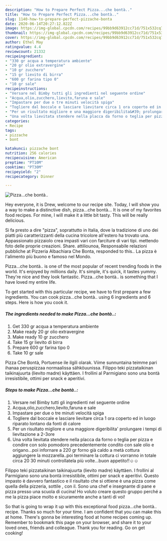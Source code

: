 ```yaml
---
description: "How to Prepare Perfect Pizza...che bontà.."
title: "How to Prepare Perfect Pizza...che bontà.."
slug: 1140-how-to-prepare-perfect-pizzache-bonta
date: 2020-06-14T20:27:12.822Z
image: https://img-global.cpcdn.com/recipes/99bb9d63912cc71d/751x532cq70/pizzache-bonta-recipe-main-photo.jpg
thumbnail: https://img-global.cpcdn.com/recipes/99bb9d63912cc71d/751x532cq70/pizzache-bonta-recipe-main-photo.jpg
cover: https://img-global.cpcdn.com/recipes/99bb9d63912cc71d/751x532cq70/pizzache-bonta-recipe-main-photo.jpg
author: Ethel May
ratingvalue: 4.4
reviewcount: 21332
recipeingredient:
- "330 gr acqua a temperatura ambiente"
- "20 gr olio extravergine"
- "10 gr zucchero"
- "15 gr lievito di birra"
- "600 gr farina tipo 0"
- "10 gr sale"
recipeinstructions:
- "Versare nel Bimby tutti gli ingredienti nel seguente ordine"
- "Acqua,olio,zucchero,lievito,faruna e sale"
- "Impastare per due o tre minuti velocità spiga"
- "Togliere dal boccale e lasciare lievitare circa 1 ora coperto ed in luogo riparato lontano da fonti di calore"
- "Per un risultato migliore e una maggiore digeribilita&#39; prolungare i tempi di lievitazione a 2-3ore"
- "Una volta lievitata stendere nella placca da forno o teglia per pizza e condire con solo pomodoro precedentemente condito con sale olio e origano...poi infornare a 220 gr forno già caldo a metà cottura aggiungere la mozzarella..poi terminare la cottura ci vorranno in totale circa 20 30 minuti controllatela più volte...buon appetito!!☺☺"
categories:
- Recipe
tags:
- pizzache
- bont

katakunci: pizzache bont 
nutrition: 256 calories
recipecuisine: American
preptime: "PT10M"
cooktime: "PT30M"
recipeyield: "2"
recipecategory: Dinner

---
```



![Pizza...che bontà..](https://img-global.cpcdn.com/recipes/99bb9d63912cc71d/751x532cq70/pizzache-bonta-recipe-main-photo.jpg)

Hey everyone, it is Drew, welcome to our recipe site. Today, I will show you a way to make a distinctive dish, pizza...che bontà... It is one of my favorites food recipes. For mine, I will make it a little bit tasty. This will be really delicious.

Si fa presto a dire &#34;pizza&#34;, soprattutto in Italia, dove la tradizione di uno dei piatti più caratterizzanti della cucina tricolore all&#39;estero ha trovato una. Appassionato pizzaiolo crea impasti vari con farciture di vari tipi. mettendo foto delle proprie creazioni. Share. attiliounoa, Responsabile relazioni pubbliche at Pizzeria Albachiara Che Bonta, responded to this.. La pizza è l&#39;alimento più buono e famoso nel Mondo.

Pizza...che bontà.. is one of the most popular of recent trending foods in the world. It's enjoyed by millions daily. It's simple, it's quick, it tastes yummy. They're nice and they look fantastic. Pizza...che bontà.. is something that I have loved my entire life.


To get started with this particular recipe, we have to first prepare a few ingredients. You can cook pizza...che bontà.. using 6 ingredients and 6 steps. Here is how you cook it.

<!--inarticleads1-->

##### The ingredients needed to make Pizza...che bontà..:

1. Get 330 gr acqua a temperatura ambiente
1. Make ready 20 gr olio extravergine
1. Make ready 10 gr zucchero
1. Take 15 gr lievito di birra
1. Prepare 600 gr farina tipo 0
1. Take 10 gr sale


Pizza Che Bontà, Portuense ile ilgili olarak. Viime sunnuntaina teimme pari ihanaa peruspizzaa normaalissa sähköuunissa. Filippo teki pizzataikinan taikinajuurta (lievito madre) käyttäen. I frollini al Parmigiano sono una bontà irresistibile, ottimi per snack e aperitivi. 

<!--inarticleads2-->

##### Steps to make Pizza...che bontà..:

1. Versare nel Bimby tutti gli ingredienti nel seguente ordine
1. Acqua,olio,zucchero,lievito,faruna e sale
1. Impastare per due o tre minuti velocità spiga
1. Togliere dal boccale e lasciare lievitare circa 1 ora coperto ed in luogo riparato lontano da fonti di calore
1. Per un risultato migliore e una maggiore digeribilita&#39; prolungare i tempi di lievitazione a 2-3ore
1. Una volta lievitata stendere nella placca da forno o teglia per pizza e condire con solo pomodoro precedentemente condito con sale olio e origano...poi infornare a 220 gr forno già caldo a metà cottura aggiungere la mozzarella..poi terminare la cottura ci vorranno in totale circa 20 30 minuti controllatela più volte...buon appetito!!☺☺


Filippo teki pizzataikinan taikinajuurta (lievito madre) käyttäen. I frollini al Parmigiano sono una bontà irresistibile, ottimi per snack e aperitivi. Questo impasto è davvero fantastico e il risultato che si ottiene è una pizza come quella della pizzeria, sottile , con il. Sono una chef e insegnante di pane e pizza presso una scuola di cucina! Ho voluto creare questo gruppo perché a me la pizza piace molto e sicuramente anche a tanti di voi! 

So that is going to wrap it up with this exceptional food pizza...che bontà.. recipe. Thanks so much for your time. I am confident that you can make this at home. There's gonna be interesting food at home recipes coming up. Remember to bookmark this page on your browser, and share it to your loved ones, friends and colleague. Thank you for reading. Go on get cooking!
